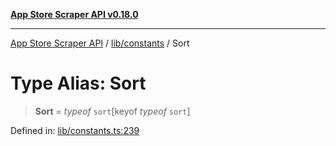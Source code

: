 [**App Store Scraper API v0.18.0**](../../../README.md)

***

[App Store Scraper API](../../../modules.md) / [lib/constants](../README.md) / Sort

# Type Alias: Sort

> **Sort** = *typeof* `sort`\[keyof *typeof* `sort`\]

Defined in: [lib/constants.ts:239](https://github.com/facundoolano/app-store-scraper/blob/7e1baf8350e9d5936df88e03bdbb2e2ecea26d48/lib/constants.ts#L239)
